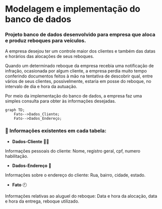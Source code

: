 # Modelagem e implementação do banco de dados

### Projeto banco de dados desenvolvido para empresa que aloca e produz reboques para veículos.

A empresa desejou ter um controle maior dos clientes e também das datas e horários das alocações de seus reboques.

Quando um determinado reboque da empresa recebia uma notificação de infração, ocasionada por algum cliente, a empresa perdia muito tempo conferindo documentos feitos à mão na tentativa de descobrir qual, entre vários de seus clientes, possivelmente, estaria em posse do reboque, no intervalo de dia e hora da autuação.

Por meio da implementação do banco de dados, a empresa faz uma simples consulta para obter às informações desejadas.

```mermaid
graph TD;
    Fato-->Dados_Cliente;
    Fato-->Dados_Endereço;
```

### 🔎 Informações existentes em cada tabela:

+ **Dados-Cliente** 🙎‍♂️

Informações pessoais do cliente: Nome, registro geral, cpf, numero habilitação.

+ **Dados-Endereço** 🏡

Informações sobre o endereço do cliente: Rua, bairro, cidade, estado.

+ **Fato** 🕘

Informações relativas ao aluguel do reboque: Data e hora da alocação, data e hora da entrega, reboque utilizado.





